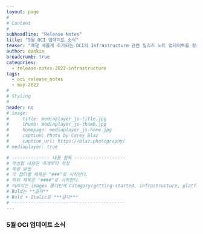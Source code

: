 ```yaml
---
layout: page
#
# Content
#
subheadline: "Release Notes"
title: "5월 OCI 업데이트 소식"
teaser: "매달 새롭게 추가되는 OCI의 Infrastructure 관련 릴리즈 노트 업데이트를 정리합니다."
author: dankim
breadcrumb: true
categories:
  - release-notes-2022-infrastructure
tags:
  - oci_release_notes
  - may-2022
#
# Styling
#
header: no
# image:
#     title: mediaplayer_js-title.jpg
#     thumb: mediaplayer_js-thumb.jpg
#     homepage: mediaplayer_js-home.jpg
#     caption: Photo by Corey Blaz
#     caption_url: https://blaz.photography/
# mediaplayer: true

# -------------- 내용 필독 -------------------
# 작성할 내용은 아래부터 작성
# 작성 방법
# 각 챕터별 제목은 "###"로 시작한다.
# 하위 제목은 "####"로 시작한다.
# 이미지는 images 폴더안에 Category(getting-started, infrastructure, platform, database, aiml)에 넣고 사용 시 "../../images/카테고리명/이미지" 형태로 참조한다.
# Bold는 **글자**
# Bold + Italic은 ***글자***
# ------------------------------------------
---
```


### 5월 OCI 업데이트 소식
